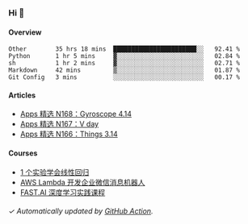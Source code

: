 ### Hi 👋

#### Overview

<!--START_SECTION:waka-->
```text
Other        35 hrs 18 mins  ███████████████████████░░   92.41 % 
Python       1 hr 5 mins     ▓░░░░░░░░░░░░░░░░░░░░░░░░   02.84 % 
sh           1 hr 2 mins     ▓░░░░░░░░░░░░░░░░░░░░░░░░   02.71 % 
Markdown     42 mins         ▒░░░░░░░░░░░░░░░░░░░░░░░░   01.87 % 
Git Config   3 mins          ░░░░░░░░░░░░░░░░░░░░░░░░░   00.17 % 
```
<!--END_SECTION:waka-->

#### Articles

<!-- BLOG:START -->
- [Apps 精选 N168：Gyroscope 4.14](https://huhuhang.com/post/product-hunt/product-hunt-n168?ref=github)
- [Apps 精选 N167：V day](https://huhuhang.com/post/product-hunt/product-hunt-n167?ref=github)
- [Apps 精选 N166：Things 3.14](https://huhuhang.com/post/product-hunt/product-hunt-n166?ref=github)<!-- BLOG:END -->

#### Courses

<!-- SYL:START -->
- [1 个实验学会线性回归](https://lanqiao.cn/courses/4855)
- [AWS Lambda 开发企业微信消息机器人](https://lanqiao.cn/courses/2868)
- [FAST.AI 深度学习实践课程](https://lanqiao.cn/courses/1445)
<!-- SYL:END -->

###### ✓ Automatically updated by [GitHub Action](https://github.com/huhuhang/huhuhang/actions).
